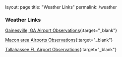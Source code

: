 layout: page
title: "Weather Links"
permalink: /weather

### Weather Links

[Gainesville, GA Airport Observations](https://forecast.weather.gov/data/obhistory/KGVL.html){:target="_blank"}

[Macon area Airports Observations](https://forecast.weather.gov/obslocal.php?warnzone=GAZ082&local_place=Macon+GA&zoneid=EDT&offset=14400){:target="_blank"}

[Tallahassee FL Airport Observations](https://forecast.weather.gov/data/obhistory/KTLH.html){:target="_blank"}

